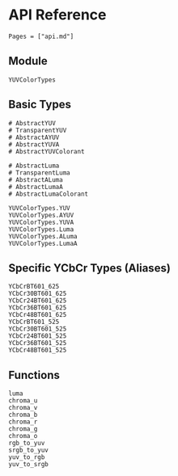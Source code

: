 # API Reference
```@contents
Pages = ["api.md"]
```

## Module
```@docs
YUVColorTypes
```

## Basic Types
```@docs
# AbstractYUV
# TransparentYUV
# AbstractAYUV
# AbstractYUVA
# AbstractYUVColorant

# AbstractLuma
# TransparentLuma
# AbstractALuma
# AbstractLumaA
# AbstractLumaColorant

YUVColorTypes.YUV
YUVColorTypes.AYUV
YUVColorTypes.YUVA
YUVColorTypes.Luma
YUVColorTypes.ALuma
YUVColorTypes.LumaA
```

## Specific YCbCr Types (Aliases)
```@docs
YCbCrBT601_625
YCbCr30BT601_625
YCbCr24BT601_625
YCbCr36BT601_625
YCbCr48BT601_625
YCbCrBT601_525
YCbCr30BT601_525
YCbCr24BT601_525
YCbCr36BT601_525
YCbCr48BT601_525
```


## Functions
```@docs
luma
chroma_u
chroma_v
chroma_b
chroma_r
chroma_g
chroma_o
rgb_to_yuv
srgb_to_yuv
yuv_to_rgb
yuv_to_srgb
```